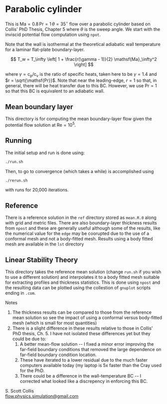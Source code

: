 # Parabolic cylinder

This is $\mathsf{Ma}=0.8\, \mathsf{Pr}=1\, \theta = 35^\circ$ 
flow over a parabolic cylinder based on Collis' PhD Thesis, 
Chapter 5 where $\theta$ is the sweep angle.  We start with 
the inviscid potential flow computation using `npot`.

Note that the wall is isothermal at the theoretical 
adiabatic wall temperature for a laminar flat-plate
boundary-layer.

$$ T_w = T_\infty \left[ 1 + \frac{r(\gamma - 1)}{2} 
         \mathsf{Ma}_\infty^2 \right] $$

where $\gamma = \mathsf{c_p}/\mathsf{c_v}$ is the ratio
of specific heats, taken here to be $\gamma = 1.4$ and
$r = \sqrt{\mathsf{Pr}}$.  Note that near the leading-edge,
$r = 1$ so that, in general, there will be heat transfer 
due to this BC.  However, we use $\mathsf{Pr}=1$ so that
this BC is equivalent to an adiabatic wall.

## Mean boundary layer 

This directory is for computing the mean boundary-layer flow
given the potential flow solution at $\mathsf{Re}=10^5$.

## Running

The initial setup and run is done using:
```bash
./run.sh 
```
Then, to go to convergence (which takes a while) is
accomplished using 
```bash
./rerun.sh
```
with runs for 20,000 iterations.

## Reference

There is a reference solution in the `ref` directory stored as `mean.R.0`
along with grid and metric files.  There are also boundary-layer thickness
results from `npost` and these are generally useful although some of the 
results, like the numerical value for the `edge` may be coorupted due to the
use of a conformal mesh and not a body-fitted mesh.   Results using a body
fitted mesh are available in the `lst` directory

## Linear Stability Theory

This directory takes the reference mean solution (change `run.sh` if you 
wish to use a different solution) and interpolates it to a body fitted mesh
suitable for extracting profiles and thickness statistics.   This is done
using `npost` and the resulting data can be plotted using the collestion of 
`gnuplot` scripts ending in `.com`.

Notes
  1. The thickness results can be compared to those from the reference mean
     solution so see the impact of using a conformal versus body-fitted mesh
     (which is small for most quantities)
  2. There is a slight difference in these results relative to those in 
     Collis' PhD thesis, Ch. 5.  I have not isolated these differences yet
     but they could be due to:
       1. A better mean-flow solution -- I fixed a minor error improving the
          far-field boundary conditions that removed the large dependence on
          far-field boundary condition location.
       2. These have iterated to a lower residual due to the much faster
          computers available today (my laptop is 5x faster than the Cray used
          for the PhD.
       3. There could be a difference in the wall-temperature BC -- I corrected
          what looked like a discrepency in enforcing this BC. 

S. Scott Collis\
flow.physics.simulation@gmail.com
